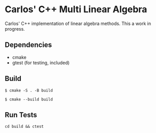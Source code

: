 # Carlos' C++ Multi Linear Algebra

Carlos' C++ implementation of linear algebra methods. This a work in progress.

## Dependencies

* cmake
* gtest (for testing, included)

## Build

`$ cmake -S . -B build`

`$ cmake --build build`

## Run Tests

`cd build && ctest`
